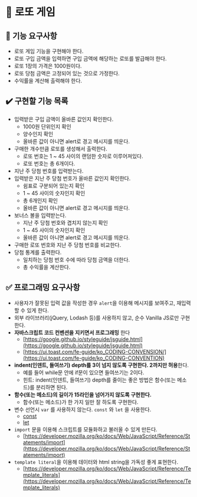 # 🎱 로또 게임

## 🚀 기능 요구사항

- 로또 게임 기능을 구현해야 한다.
- 로또 구입 금액을 입력하면 구입 금액에 해당하는 로또를 발급해야 한다.
- 로또 1장의 가격은 1000원이다.
- 로또 당첨 금액은 고정되어 있는 것으로 가정한다.
- 수익률을 계산해 출력해야 한다.

## ✔️ 구현할 기능 목록

- 입력받은 구입 금액이 올바른 값인지 확인한다.
  - 1000원 단위인지 확인
  - 양수인지 확인
  - 올바른 값이 아니면 alert로 경고 메시지를 띄운다.
- 구매한 개수만큼 로또를 생성해서 출력한다.
  - 로또 번호는 1 ~ 45 사이의 랜덤한 숫자로 이루어져있다.
  - 로또 번호는 총 6개이다.
- 지난 주 당첨 번호를 입력받는다.
- 입력받은 지난 주 당첨 번호가 올바른 값인지 확인한다.
  - 쉼표로 구분되어 있는지 확인
  - 1 ~ 45 사이의 숫자인지 확인
  - 총 6개인지 확인
  - 올바른 값이 아니면 alert로 경고 메시지를 띄운다.
- 보너스 볼을 입력받는다.
  - 지난 주 당첨 번호와 겹치지 않는지 확인
  - 1 ~ 45 사이의 숫자인지 확인
  - 올바른 값이 아니면 alert로 경고 메시지를 띄운다.
- 구매한 로또 번호와 지난 주 당첨 번호를 비교한다.
- 당첨 통계를 출력한다.
  - 일치하는 당첨 번호 수에 따라 당첨 금액을 더한다.
  - 총 수익률을 계산한다.

## ✅ 프로그래밍 요구사항

- 사용자가 잘못된 입력 값을 작성한 경우 `alert`을 이용해 메시지를 보여주고, 재입력할 수 있게 한다.
- 외부 라이브러리(jQuery, Lodash 등)를 사용하지 않고, 순수 Vanilla JS로만 구현한다.
- **자바스크립트 코드 컨벤션을 지키면서 프로그래밍** 한다
  - [https://google.github.io/styleguide/jsguide.html](https://google.github.io/styleguide/jsguide.html)
  - [https://ui.toast.com/fe-guide/ko_CODING-CONVENSION/](https://ui.toast.com/fe-guide/ko_CODING-CONVENTION)
- **indent(인덴트, 들여쓰기) depth를 3이 넘지 않도록 구현한다. 2까지만 허용**한다.
  - 예를 들어 while문 안에 if문이 있으면 들여쓰기는 2이다.
  - 힌트: indent(인덴트, 들여쓰기) depth를 줄이는 좋은 방법은 함수(또는 메소드)를 분리하면 된다.
- **함수(또는 메소드)의 길이가 15라인을 넘어가지 않도록 구현한다.**
  - 함수(또는 메소드)가 한 가지 일만 잘 하도록 구현한다.
- 변수 선언시 `var` 를 사용하지 않는다. `const` 와 `let` 을 사용한다.
  - [const](https://developer.mozilla.org/ko/docs/Web/JavaScript/Reference/Statements/const)
  - [let](https://developer.mozilla.org/ko/docs/Web/JavaScript/Reference/Statements/let)
- `import` 문을 이용해 스크립트를 모듈화하고 불러올 수 있게 만든다.
  - [https://developer.mozilla.org/ko/docs/Web/JavaScript/Reference/Statements/import](https://developer.mozilla.org/ko/docs/Web/JavaScript/Reference/Statements/import)
- `template literal`을 이용해 데이터와 html string을 가독성 좋게 표현한다.
  - [https://developer.mozilla.org/ko/docs/Web/JavaScript/Reference/Template_literals](https://developer.mozilla.org/ko/docs/Web/JavaScript/Reference/Template_literals)
